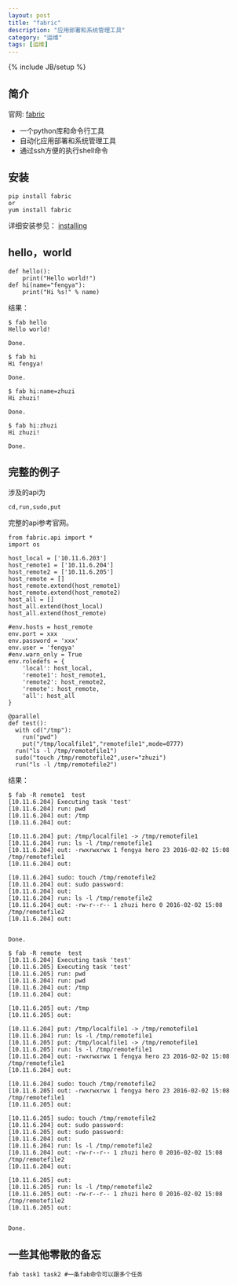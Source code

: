 ```yaml
---
layout: post
title: "fabric"
description: "应用部署和系统管理工具"
category: "运维"
tags: [运维]
---
```

{% include JB/setup %}

## 简介

官网: [fabric](http://www.fabfile.org)

- 一个python库和命令行工具
- 自动化应用部署和系统管理工具
- 通过ssh方便的执行shell命令

## 安装


	pip install fabric
	or
	yum install fabric


详细安装参见： [installing](http://www.fabfile.org/installing.html)


## hello，world

<?prettify?>

	def hello():
	    print("Hello world!")
	def hi(name="fengya"):
	    print("Hi %s!" % name)


结果：


	$ fab hello
	Hello world!
	
	Done.
	
	$ fab hi
	Hi fengya!
	
	Done.
	
	$ fab hi:name=zhuzi
	Hi zhuzi!
	
	Done.
	
	$ fab hi:zhuzi
	Hi zhuzi!
	
	Done.


## 完整的例子

涉及的api为


	cd,run,sudo,put


完整的api参考官网。

<?prettify?>

	from fabric.api import *
	import os
	
	host_local = ['10.11.6.203']
	host_remote1 = ['10.11.6.204']
	host_remote2 = ['10.11.6.205']
	host_remote = []
	host_remote.extend(host_remote1)
	host_remote.extend(host_remote2)
	host_all = []
	host_all.extend(host_local)
	host_all.extend(host_remote)
	
	#env.hosts = host_remote
	env.port = xxx
	env.password = 'xxx'
	env.user = 'fengya'
	#env.warn_only = True
	env.roledefs = {
	    'local': host_local,
	    'remote1': host_remote1,
	    'remote2': host_remote2,
	    'remote': host_remote,
	    'all': host_all
	}
	
	@parallel
	def test():
	  with cd("/tmp"):
	    run("pwd")
	    put("/tmp/localfile1","remotefile1",mode=0777)
	  run("ls -l /tmp/remotefile1")
	  sudo("touch /tmp/remotefile2",user="zhuzi")
	  run("ls -l /tmp/remotefile2")


结果：


	$ fab -R remote1  test
	[10.11.6.204] Executing task 'test'
	[10.11.6.204] run: pwd
	[10.11.6.204] out: /tmp
	[10.11.6.204] out:
	
	[10.11.6.204] put: /tmp/localfile1 -> /tmp/remotefile1
	[10.11.6.204] run: ls -l /tmp/remotefile1
	[10.11.6.204] out: -rwxrwxrwx 1 fengya hero 23 2016-02-02 15:08 /tmp/remotefile1
	[10.11.6.204] out:
	
	[10.11.6.204] sudo: touch /tmp/remotefile2
	[10.11.6.204] out: sudo password:
	[10.11.6.204] out:
	[10.11.6.204] run: ls -l /tmp/remotefile2
	[10.11.6.204] out: -rw-r--r-- 1 zhuzi hero 0 2016-02-02 15:08 /tmp/remotefile2
	[10.11.6.204] out:
	
	
	Done.
	
	$ fab -R remote  test
	[10.11.6.204] Executing task 'test'
	[10.11.6.205] Executing task 'test'
	[10.11.6.205] run: pwd
	[10.11.6.204] run: pwd
	[10.11.6.204] out: /tmp
	[10.11.6.204] out:
	
	[10.11.6.205] out: /tmp
	[10.11.6.205] out:
	
	[10.11.6.204] put: /tmp/localfile1 -> /tmp/remotefile1
	[10.11.6.204] run: ls -l /tmp/remotefile1
	[10.11.6.205] put: /tmp/localfile1 -> /tmp/remotefile1
	[10.11.6.205] run: ls -l /tmp/remotefile1
	[10.11.6.204] out: -rwxrwxrwx 1 fengya hero 23 2016-02-02 15:08 /tmp/remotefile1
	[10.11.6.204] out:
	
	[10.11.6.204] sudo: touch /tmp/remotefile2
	[10.11.6.205] out: -rwxrwxrwx 1 fengya hero 23 2016-02-02 15:08 /tmp/remotefile1
	[10.11.6.205] out:
	
	[10.11.6.205] sudo: touch /tmp/remotefile2
	[10.11.6.204] out: sudo password:
	[10.11.6.205] out: sudo password:
	[10.11.6.204] out:
	[10.11.6.204] run: ls -l /tmp/remotefile2
	[10.11.6.204] out: -rw-r--r-- 1 zhuzi hero 0 2016-02-02 15:08 /tmp/remotefile2
	[10.11.6.204] out:
	
	[10.11.6.205] out:
	[10.11.6.205] run: ls -l /tmp/remotefile2
	[10.11.6.205] out: -rw-r--r-- 1 zhuzi hero 0 2016-02-02 15:08 /tmp/remotefile2
	[10.11.6.205] out:
	
	
	Done.
	


## 一些其他零散的备忘


	fab task1 task2 #一条fab命令可以跟多个任务
	

